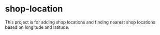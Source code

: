 # shop-location
This project is for adding shop locations and finding nearest shop locations based on longitude and latitude.
